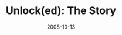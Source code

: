 ---
layout: media
category: media
series: "Unlock(ed)"
title: "Unlock(ed): The Story"
date: 2008-10-13
description: "In the first part of the Unlock(ed) series, Brian Tome discusses the story of God and his plans for his creation."
video: "https://s3.amazonaws.com/crossroadsvideomessages/Unlocked1.mp4"
video-poster: "https://www.crossroads.net/uploadedfiles/unlocked1-still.jpg"
---